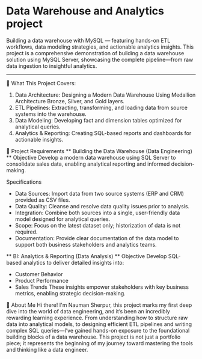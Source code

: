 # Data Warehouse and Analytics project

Building a data warehouse with MySQL — featuring hands-on ETL workflows, data modeling strategies, and actionable analytics insights. 
This project is a comprehensive demonstration of building a data warehouse solution using MySQL Server, showcasing the complete pipeline—from raw data ingestion to insightful analytics.

---
🚀 What This Project Covers:
1. Data Architecture: Designing a Modern Data Warehouse Using Medallion Architecture Bronze, Silver, and Gold layers.
2. ETL Pipelines: Extracting, transforming, and loading data from source systems into the warehouse.
3. Data Modeling: Developing fact and dimension tables optimized for analytical queries.
4. Analytics & Reporting: Creating SQL-based reports and dashboards for actionable insights.

🚀 Project Requirements
** Building the Data Warehouse (Data Engineering) ** 
Objective
Develop a modern data warehouse using SQL Server to consolidate sales data, enabling analytical reporting and informed decision-making.

Specifications
- Data Sources: Import data from two source systems (ERP and CRM) provided as CSV files.
- Data Quality: Cleanse and resolve data quality issues prior to analysis.
- Integration: Combine both sources into a single, user-friendly data model designed for analytical queries.
- Scope: Focus on the latest dataset only; historization of data is not required.
- Documentation: Provide clear documentation of the data model to support both business stakeholders and analytics teams.


** BI: Analytics & Reporting (Data Analysis) **
Objective
Develop SQL-based analytics to deliver detailed insights into:

- Customer Behavior
- Product Performance
- Sales Trends
These insights empower stakeholders with key business metrics, enabling strategic decision-making.

🌟 About Me
Hi there! I'm Nauman Sherpur, this project marks my first deep dive into the world of data engineering, and it’s been an incredibly rewarding learning experience.
From understanding how to structure raw data into analytical models, to designing efficient ETL pipelines and writing complex SQL queries—I’ve gained hands-on exposure to the foundational building blocks of a data warehouse.
This project is not just a portfolio piece; it represents the beginning of my journey toward mastering the tools and thinking like a data engineer.
